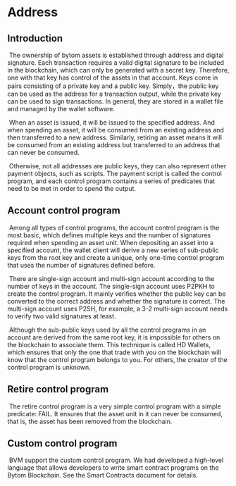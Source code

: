 # Address

## Introduction

​	The ownership of bytom assets is established through address and digital signature. Each transaction requires a valid digital signature to be included in the blockchain, which can only be generated with a secret key. Therefore, one with that key has control of the assets in that account.  Keys come in pairs consisting of a private key and a public key.  Simply，the public key can be used as the address for a transaction output, while the private key can be used to sign transactions. In general, they are stored in a wallet file and managed by the wallet software.

​	When an asset is issued, it will be issued to the specified address. And when spending an asset, it will be consumed from an existing address and then transferred to a new address. Similarly, retiring an asset means it will be consumed from an existing address but transferred to an address that can never be consumed.

​	Otherwise, not all addresses are public keys, they can also represent other payment objects, such as scripts. The payment script is called the control program, and each control program contains a series of predicates that need to be met in order to spend the output.

## Account control program

​	Among all types of control programs, the account control program is the most basic, which defines multiple keys and the number of signatures required when spending an asset unit. When depositing an asset into a specified account, the wallet client will derive a new series of sub-public keys from the root key and create a unique, only one-time control program that uses the number of signatures defined before.

​	There are single-sign account and multi-sign account according to the number of keys in the account. The single-sign account uses P2PKH to create the control program. It mainly verifies whether the public key can be converted to the correct address and whether the signature is correct. The multi-sign account uses P2SH, for example, a 3-2 multi-sign account needs to verify two valid signatures at least.

​	Although the sub-public keys used by all the control programs in an account are derived from the same root key, it is impossible for others on the blockchain to associate them. This technique is called HD Wallets, which ensures that only the one that trade with you on the blockchain will know that the control program belongs to you. For others, the creator of the control program is unknown.

## Retire control program

​	The retire control program is a very simple control program with a simple predicate: FAIL. It ensures that the asset unit in it can never be consumed, that is, the asset has been removed from the blockchain.

## Custom control program

​	BVM support the custom control program. We had developed a high-level language that allows developers to write smart contract programs on the Bytom Blockchain. See the Smart Contracts document for details.
